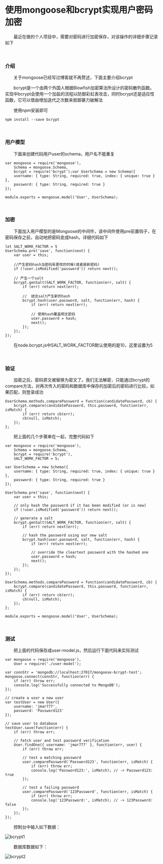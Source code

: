 # 使用mongoose和bcrypt实现用户密码加密 

　　最近在做的个人项目中，需要对密码进行加密保存，对该操作的详细步骤记录如下

&nbsp;

### 介绍

　　关于mongoose已经写过博客就不再赘述，下面主要介绍bcrypt

　　bcrypt是一个由两个外国人根据Blowfish加密算法所设计的密码散列函数。实现中bcrypt会使用一个加盐的流程以防御彩虹表攻击，同时bcrypt还是适应性函数，它可以借由增加迭代之次数来抵御暴力破解法

　　使用npm安装即可
```
npm install --save bcrypt
```

&nbsp;

### 用户模型

　　下面来创建代码用户user的schema，用户名不能重复

```
var mongoose = require('mongoose'),
    Schema = mongoose.Schema,
    bcrypt = require('bcrypt');var UserSchema = new Schema({
    username: { type: String, required: true, index: { unique: true } },
    password: { type: String, required: true }
});

module.exports = mongoose.model('User', UserSchema);
```
 

&nbsp;

### 加密
　　下面加入用户模型的是Mongoose的中间件，该中间件使用pre前置钩子，在密码保存之前，自动地把密码变成hash。详细代码如下

```
let SALT_WORK_FACTOR = 5
UserSchema.pre('save', function(next) {
    var user = this;

    //产生密码hash当密码有更改的时候(或者是新密码)
    if (!user.isModified('password')) return next();

    // 产生一个salt
    bcrypt.genSalt(SALT_WORK_FACTOR, function(err, salt) {
        if (err) return next(err);

        //  结合salt产生新的hash
        bcrypt.hash(user.password, salt, function(err, hash) {
            if (err) return next(err);

            // 使用hash覆盖明文密码
            user.password = hash;
            next();
        });
    });
});
```
　　在node.bcrypt.js中SALT_WORK_FACTOR默认使用的是10，这里设置为5

 

&nbsp;

### 验证

　　加密之后，密码原文被替换为密文了。我们无法解密，只能通过bcrypt的compare方法，对再次传入的密码和数据库中保存的加密后的密码进行比较，如果匹配，则登录成功

```
UserSchema.methods.comparePassword = function(candidatePassword, cb) {
    bcrypt.compare(candidatePassword, this.password, function(err, isMatch) {
        if (err) return cb(err);
        cb(null, isMatch);
    });
};
```
　　把上面的几个步骤串在一起，完整代码如下

```
var mongoose = require('mongoose'),
    Schema = mongoose.Schema,
    bcrypt = require('bcrypt'),
    SALT_WORK_FACTOR = 5;

var UserSchema = new Schema({
    username: { type: String, required: true, index: { unique: true } },
    password: { type: String, required: true }
});

UserSchema.pre('save', function(next) {
    var user = this;

    // only hash the password if it has been modified (or is new)
    if (!user.isModified('password')) return next();

    // generate a salt
    bcrypt.genSalt(SALT_WORK_FACTOR, function(err, salt) {
        if (err) return next(err);

        // hash the password using our new salt
        bcrypt.hash(user.password, salt, function(err, hash) {
            if (err) return next(err);

            // override the cleartext password with the hashed one
            user.password = hash;
            next();
        });
    });
});

UserSchema.methods.comparePassword = function(candidatePassword, cb) {
    bcrypt.compare(candidatePassword, this.password, function(err, isMatch) {
        if (err) return cb(err);
        cb(null, isMatch);
    });
};

module.exports = mongoose.model('User', UserSchema);
```
 

&nbsp;

### 测试

　　把上面的代码保存成user-model.js，然后运行下面代码来实际测试

```
var mongoose = require('mongoose'),
    User = require('./user-model');

var connStr = 'mongodb://localhost:27017/mongoose-bcrypt-test';
mongoose.connect(connStr, function(err) {
    if (err) throw err;
    console.log('Successfully connected to MongoDB');
});

// create a user a new user
var testUser = new User({
    username: 'jmar777',
    password: 'Password123'
});

// save user to database
testUser.save(function(err) {
    if (err) throw err;

    // fetch user and test password verification
    User.findOne({ username: 'jmar777' }, function(err, user) {
        if (err) throw err;

        // test a matching password
        user.comparePassword('Password123', function(err, isMatch) {
            if (err) throw err;
            console.log('Password123:', isMatch); // -> Password123: true
        });

        // test a failing password
        user.comparePassword('123Password', function(err, isMatch) {
            if (err) throw err;
            console.log('123Password:', isMatch); // -> 123Password: false
        });
    });
});
```
　　控制台中输入如下数据：

![bcrypt1](https://pic.xiaohuochai.site/blog/bcrypt1.png)

　　数据库数据如下：

![bcrypt2](https://pic.xiaohuochai.site/blog/bcrypt2.png)

